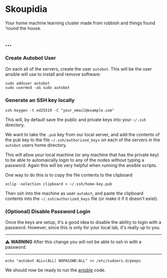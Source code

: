 # Skoupidia

Your home machine learning cluster made from rubbish and things found 'round the house.

## ...

### Create Autobot User

On each all of the servers, create the user `autobot`. This will be the user ansible will use to install and remove software:

```
sudo adduser autobot
sudo usermod -aG sudo autobot
```

### Generate an SSH key locally

```
ssh-keygen -t ed25519 -C "your_email@example.com"
```

This will, by default save the public and private keys into your `~/.ssh` directory. 

We want to take the `.pub` key from our local server, and add the contents of the pub key to the file `~/.ssh/authorized_keys` on each of the servers in the `autobot` users home directory. 

This will allow your local machine (or any machine that has the private key) to be able to automaically login to any of the nodes without typing a password. Again this will be very helpful when running the ansible scripts.

One way to do this is to copy the file contents to the clipboard

```
xclip -selection clipboard < ~/.ssh/home-key.pub
```

Then ssh into the machine as user `autobot`, and paste the clipboard contents into the `~/.ssh/authorized_keys` file (or make it if it doesn't exist).

### (Optional) Disable Password Login

Once the keys are setup, it's a good idea to disable the ability to login with a password. However, since this is only for your local lab, it's really up to you.

---

⚠️ **WARNING** After this change you will not be able to ssh in with a password.

---

```
echo "autobot ALL=(ALL) NOPASSWD:ALL" >> /etc/sudoers.d/peeps
```

We should now be ready to run the [anisble](./ansible/README.md) code.
